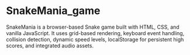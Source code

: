 # SnakeMania_game
SnakeMania is a browser-based Snake game built with HTML, CSS, and vanilla JavaScript. It uses grid-based rendering, keyboard event handling, collision detection, dynamic speed levels, localStorage for persistent high scores, and integrated audio assets.
